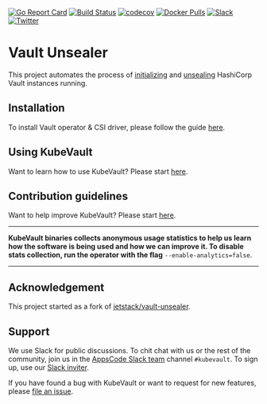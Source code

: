 [![Go Report Card](https://goreportcard.com/badge/kubevault.dev/unsealer)](https://goreportcard.com/report/kubevault.dev/unsealer)
[![Build Status](https://travis-ci.org/kubevault/unsealer.svg?branch=master)](https://travis-ci.org/kubevault/unsealer)
[![codecov](https://codecov.io/gh/kubevault/unsealer/branch/master/graph/badge.svg)](https://codecov.io/gh/kubevault/unsealer)
[![Docker Pulls](https://img.shields.io/docker/pulls/kubevault/vault-unsealer.svg)](https://hub.docker.com/r/kubevault/vault-unsealer/)
[![Slack](https://slack.appscode.com/badge.svg)](https://slack.appscode.com)
[![Twitter](https://img.shields.io/twitter/follow/kubevault.svg?style=social&logo=twitter&label=Follow)](https://twitter.com/intent/follow?screen_name=KubeVault)

# Vault Unsealer

This project automates the process of [initializing](https://www.vaultproject.io/docs/commands/operator/init.html) and [unsealing](https://www.vaultproject.io/docs/concepts/seal.html#unsealing) HashiCorp Vault instances running.

## Installation
To install Vault operator & CSI driver, please follow the guide [here](https://github.com/kubevault/docs/blob/master/docs/setup/README.md).

## Using KubeVault
Want to learn how to use KubeVault? Please start [here](https://github.com/kubevault/docs/blob/master/docs/guides/README.md).

## Contribution guidelines
Want to help improve KubeVault? Please start [here](https://github.com/kubevault/docs/blob/master/docs/CONTRIBUTING.md).

---

**KubeVault binaries collects anonymous usage statistics to help us learn how the software is being used and how we can improve it. To disable stats collection, run the operator with the flag** `--enable-analytics=false`.

---

## Acknowledgement
This project started as a fork of [jetstack/vault-unsealer](https://github.com/jetstack/vault-unsealer).

## Support
We use Slack for public discussions. To chit chat with us or the rest of the community, join us in the [AppsCode Slack team](https://appscode.slack.com/messages/kubevault/) channel `#kubevault`. To sign up, use our [Slack inviter](https://slack.appscode.com/).

If you have found a bug with KubeVault or want to request for new features, please [file an issue](https://github.com/kubevault/project/issues/new).
